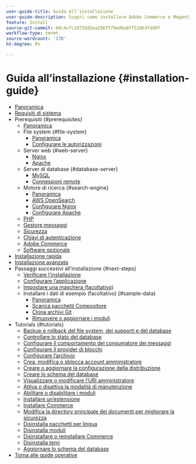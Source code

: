 ```yaml
---
user-guide-title: Guida all’installazione
user-guide-description: Scopri come installare Adobe Commerce e Magenti Open Source per le distribuzioni on-premise.
feature: Install
source-git-commit: 68c4cfc29735d2ea296f579ed0a0ff52db3fdd9f
workflow-type: tm+mt
source-wordcount: '178'
ht-degree: 0%

---
```



# Guida all’installazione {#installation-guide}

- [Panoramica](overview.md)
- [Requisiti di sistema](system-requirements.md)
- Prerequisiti {#prerequisites}
   - [Panoramica](prerequisites/overview.md)
   - File system {#file-system}
      - [Panoramica](prerequisites/file-system/overview.md)
      - [Configurare le autorizzazioni](prerequisites/file-system/configure-permissions.md)
   - Server web {#web-server}
      - [Nginx](prerequisites/web-server/nginx.md)
      - [Apache](prerequisites/web-server/apache.md)
   - Server di database {#database-server}
      - [MySQL](prerequisites/database/mysql.md)
      - [Connessioni remote](prerequisites/database/mysql-remote.md)
   - Motore di ricerca {#search-engine}
      - [Panoramica](prerequisites/search-engine/overview.md)
      - [AWS OpenSearch](prerequisites/search-engine/aws-opensearch.md)
      - [Configurare Nginx](prerequisites/search-engine/configure-nginx.md)
      - [Configurare Apache](prerequisites/search-engine/configure-apache.md)
   - [PHP](prerequisites/php-settings.md)
   - [Gestore messaggi](prerequisites/rabbitmq.md)
   - [Sicurezza](prerequisites/security.md)
   - [Chiavi di autenticazione](prerequisites/authentication-keys.md)
   - [Adobe Commerce](prerequisites/commerce.md)
   - [Software opzionale](prerequisites/optional-software.md)
- [Installazione rapida](composer.md)
- [Installazione avanzata](advanced.md)
- Passaggi successivi all’installazione {#next-steps}
   - [Verificare l&#39;installazione](next-steps/verify.md)
   - [Configurare l’applicazione](next-steps/configuration.md)
   - [Impostare una maschera (facoltativo)](next-steps/set-umask.md)
   - Installare i dati di esempio (facoltativo) {#sample-data}
      - [Panoramica](sample-data/overview.md)
      - [Scarica pacchetti Compositore](sample-data/composer-packages.md)
      - [Clona archivi Git](sample-data/git-repositories.md)
      - [Rimuovere o aggiornare i moduli](sample-data/remove-or-update.md)
- Tutorials {#tutorials}
   - [Backup e rollback del file system, dei supporti e del database](tutorials/backup.md)
   - [Controllare lo stato del database](tutorials/database-status.md)
   - [Configurare il comportamento del consumatore dei messaggi](tutorials/message-consumers.md)
   - [Configurare il provider di blocchi](tutorials/lock-provider.md)
   - [Configurare l’archivio](tutorials/store.md)
   - [Crea, modifica o sblocca account amministratore](tutorials/admin.md)
   - [Creare o aggiornare la configurazione della distribuzione](tutorials/deployment.md)
   - [Creare lo schema del database](tutorials/database.md)
   - [Visualizzare o modificare l’URI amministratore](tutorials/admin-uri.md)
   - [Attiva o disattiva la modalità di manutenzione](tutorials/maintenance-mode.md)
   - [Abilitare o disabilitare i moduli](tutorials/manage-modules.md)
   - [Installare un’estensione](tutorials/extensions.md)
   - [Installare Commerce](tutorials/install.md)
   - [Modifica la directory principale dei documenti per migliorare la sicurezza](tutorials/docroot.md)
   - [Disinstalla pacchetti per lingua](tutorials/language-packages.md)
   - [Disinstalla moduli](tutorials/uninstall-modules.md)
   - [Disinstallare o reinstallare Commerce](tutorials/uninstall.md)
   - [Disinstalla temi](tutorials/themes.md)
   - [Aggiornare lo schema del database](tutorials/database-upgrade.md)
- [Torna alle guide operative](https://experienceleague.adobe.com/docs/commerce-operations/operational-guides/home.html)
